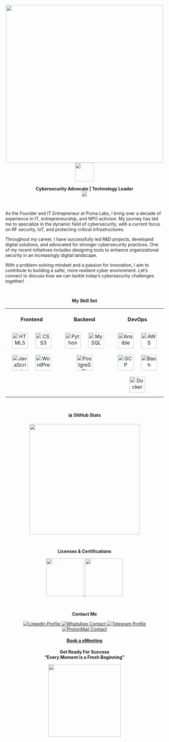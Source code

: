 <!DOCTYPE html>
<html lang="en">
<head>
    <meta charset="UTC-8">
    <meta name="viewport" content="width=device-width, initial-scale=1.0">
</head>

<p align="center">
   
</p>

<p align="center">
      <img src="https://github.com/bersonio/bersonio/blob/main/vb.gif" style="width:500px;height:auto;">
      <img src="https://user-images.githubusercontent.com/74038190/229223156-0cbdaba9-3128-4d8e-8719-b6b4cf741b67.gif" width="60" height="auto">
    </a>
</p>

<p align="center">
    <b>Cybersecurity Advocate | Technology Leader</b><br>
 <img src="https://user-images.githubusercontent.com/74038190/212284115-f47cd8ff-2ffb-4b04-b5bf-4d1c14c0247f.gif">
</p> 
       
<br>

<p align="left">
    As the Founder and IT Entrepreneur at Puma Labs, I bring over a decade of experience in IT, entrepreneurship, and NPO activism. My journey has led me to specialize in the dynamic field of cybersecurity, with a current focus on RF security, IoT, and protecting critical infrastructures.

Throughout my career, I have successfully led R&D projects, developed digital solutions, and advocated for stronger cybersecurity practices. One of my recent initiatives includes designing tools to enhance organizational security in an increasingly digital landscape.

With a problem-solving mindset and a passion for innovation, I aim to contribute to building a safer, more resilient cyber environment. Let’s connect to discuss how we can tackle today’s cybersecurity challenges together!
</p> 

<br>

<p align="center"><b>My Skill Set</b></p>

<div align="center">
<table>
  <tr>
    <td valign="top" width="33%">
      <h4 align="center">Frontend</h4>
      <div align="center">
        <a href="https://en.wikipedia.org/wiki/HTML5" target="_blank"><img style="margin: 10px" src="https://profilinator.rishav.dev/skills-assets/html5-original-wordmark.svg" alt="HTML5" height="50" /></a>
        <a href="https://www.w3schools.com/css/" target="_blank"><img style="margin: 10px" src="https://profilinator.rishav.dev/skills-assets/css3-original-wordmark.svg" alt="CSS3" height="50" /></a>
        <a href="https://www.javascript.com/" target="_blank"><img style="margin: 10px" src="https://profilinator.rishav.dev/skills-assets/javascript-original.svg" alt="JavaScript" height="50" /></a>
        <a href="https://wordpress.com/" target="_blank"><img style="margin: 10px" src="https://profilinator.rishav.dev/skills-assets/wordpress.png" alt="WordPress" height="50" /></a>
      </div>
    </td>
    <td valign="top" width="33%">
      <h4 align="center">Backend</h4>
      <div align="center">
        <a href="https://www.python.org/" target="_blank"><img style="margin: 10px" src="https://profilinator.rishav.dev/skills-assets/python-original.svg" alt="Python" height="50" /></a>
        <a href="https://www.mysql.com/" target="_blank"><img style="margin: 10px" src="https://profilinator.rishav.dev/skills-assets/mysql-original-wordmark.svg" alt="MySQL" height="50" /></a>
        <a href="https://www.postgresql.org/" target="_blank"><img style="margin: 10px" src="https://profilinator.rishav.dev/skills-assets/postgresql-original-wordmark.svg" alt="PostgreSQL" height="50" /></a>
      </div>
    </td>
    <td valign="top" width="33%">
      <h4 align="center">DevOps</h4>
      <div align="center">
        <a href="https://www.ansible.com/" target="_blank"><img style="margin: 10px" src="https://upload.wikimedia.org/wikipedia/commons/2/24/Ansible_logo.svg" alt="Ansible" height="50" /></a>
        <a href="https://aws.amazon.com/" target="_blank"><img style="margin: 10px" src="https://profilinator.rishav.dev/skills-assets/amazonwebservices-original-wordmark.svg" alt="AWS" height="50" /></a>
        <a href="https://cloud.google.com/" target="_blank"><img style="margin: 10px" src="https://profilinator.rishav.dev/skills-assets/google_cloud-icon.svg" alt="GCP" height="50" /></a>
        <a href="https://www.gnu.org/software/bash/" target="_blank"><img style="margin: 10px" src="https://profilinator.rishav.dev/skills-assets/gnu_bash-icon.svg" alt="Bash" height="50" /></a>
        <a href="https://www.docker.com/" target="_blank"><img style="margin: 10px" src="https://profilinator.rishav.dev/skills-assets/docker-original-wordmark.svg" alt="Docker" height="50" /></a>
      </div>
    </td>
  </tr>
</table>
</div>
                
<br>

<p align="center">
    <b>📊 GitHub Stats</b>
</p> 
<p align="center">
   <img src="https://github-readme-streak-stats.herokuapp.com/?user=vldbrs&theme=default&hide_border=true" style="width:350px;height:auto;">
</p>

<br>

<p align="center">
    <b>Licenses & Certifications</b>
</p> 

<p align="center">
        <a href="https://www.coursera.org/account/accomplishments/specialization/certificate/8P6XKCQF2HXV" target="_blank" rel="noopener noreferrer">
            <img src="https://github.com/bersonio/bersonio/blob/main/googleitsupport.png" style="width:120px;height:120px;">
        </a>
         <a href="https://www.coursera.org/account/accomplishments/specialization/certificate/77KP6WBEMGMS" target="_blank" rel="noopener noreferrer">
            <img src="https://github.com/bersonio/bersonio/blob/main/googlecyber.png" style="width:120px;height:120px;">
        </a>
</p>

<br>

<p align="center">
    <b>Contact Me</b>
</p>

<p align="center">
    <a href="https://www.linkedin.com/in/vldbrs/" target="_blank">
        <img src="https://img.shields.io/badge/LinkedIn-0077B5?style=for-the-badge&logo=linkedin&logoColor=white" alt="LinkedIn Profile">
    </a>
    <a href="https://wa.me/972547999309" target="_blank">
        <img src="https://img.shields.io/badge/WhatsApp-25D366?style=for-the-badge&logo=whatsapp&logoColor=white" alt="WhatsApp Contact">
    </a>
    <a href="https://t.me/vladimirberson" target="_blank">
        <img src="https://img.shields.io/badge/Telegram-2CA5E0?style=for-the-badge&logo=telegram&logoColor=white" alt="Telegram Profile">
    </a>
    <a href="mailto:vldbrs@pm.me" target="_blank">
        <img src="https://img.shields.io/badge/ProtonMail-8B89CC?style=for-the-badge&logo=protonmail&logoColor=white" alt="ProtonMail Contact">
    </a>
</p>

<h4 align="center">
    <a href="https://calendar.app.google/mxvdxM6nsE1jvqMu6"><b>Book a eMeeting</b></a>
</h4>

<p align="center">
    <b>Get Ready For Success</b> <br>
    <b>“Every Moment is a Fresh Beginning”</b>
</p>

<p align="center">
   <img src="https://user-images.githubusercontent.com/74038190/214644145-264f4759-7633-441e-9d67-d8dda9d50d26.gif" style="width:230px;height:auto;">
</p>


